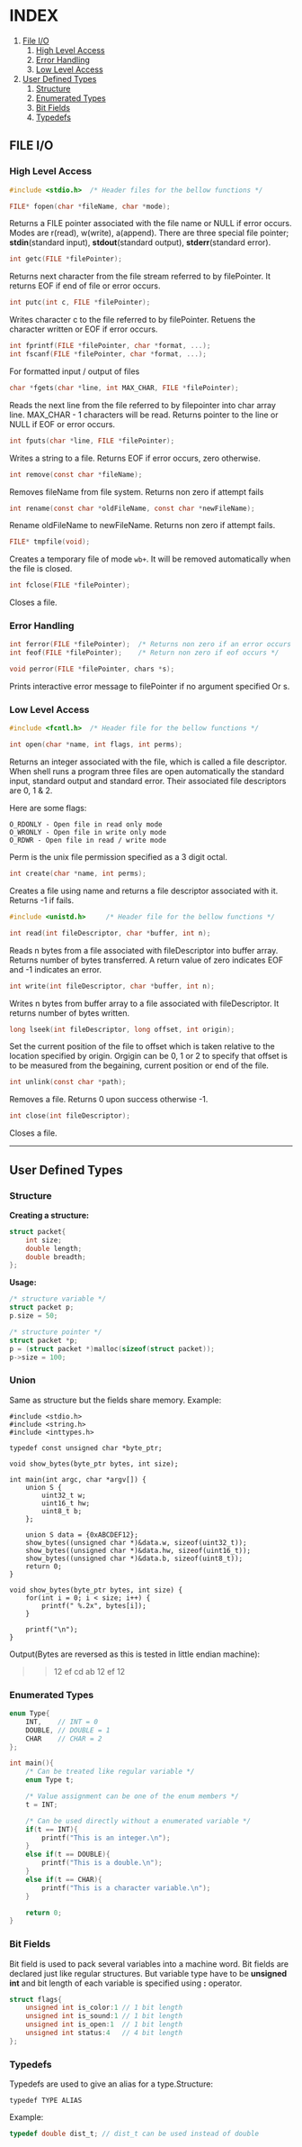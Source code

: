 # INDEX #

1. [File I/O](https://github.com/aagontuk/cheatsheets/blob/master/C_programming.md#file-io)
    1. [High Level Access](https://github.com/aagontuk/cheatsheets/blob/master/C_programming.md#high-level-access)
    2. [Error Handling](https://github.com/aagontuk/cheatsheets/blob/master/C_programming.md#error-handling)
    3. [Low Level Access](https://github.com/aagontuk/cheatsheets/blob/master/C_programming.md#low-level-access)
2. [User Defined Types](https://github.com/aagontuk/cheatsheets/blob/master/C_programming.md#user-defined-types)
    1. [Structure](https://github.com/aagontuk/cheatsheets/blob/master/C_programming.md#structure)
    2. [Enumerated Types](https://github.com/aagontuk/cheatsheets/blob/master/C_programming.md#enumerated-types)
    3. [Bit Fields](https://github.com/aagontuk/cheatsheets/blob/master/C_programming.md#bit-fields)
    4. [Typedefs](https://github.com/aagontuk/cheatsheets/blob/master/C_programming.md#typedefs)

## FILE I/O ##

### High Level Access ###

```c
#include <stdio.h>	/* Header files for the bellow functions */
```

```c
FILE* fopen(char *fileName, char *mode);
```

Returns a FILE pointer associated with the file name or NULL if error occurs. Modes are r(read), w(write), a(append).
There are three special file pointer; **stdin**(standard input), **stdout**(standard output), **stderr**(standard error).

```c
int getc(FILE *filePointer);
```

Returns next character from the file stream referred to by filePointer. It returns EOF if end of file or error occurs.

```c
int putc(int c, FILE *filePointer);
```

Writes character c to the file referred to by filePointer. Retuens the character written or EOF if error occurs.

```c
int fprintf(FILE *filePointer, char *format, ...);
int fscanf(FILE *filePointer, char *format, ...);
```

For formatted input / output of files

```c
char *fgets(char *line, int MAX_CHAR, FILE *filePointer);
```

Reads the next line from the file referred to by filepointer into char array line. MAX_CHAR - 1 characters will be read.
Returns pointer to the line or NULL if EOF or error occurs.

```c
int fputs(char *line, FILE *filePointer);
```

Writes a string to a file. Returns EOF if error occurs, zero otherwise.

```c
int remove(const char *fileName);
```

Removes fileName from file system. Returns non zero if attempt fails

```c
int rename(const char *oldFileName, const char *newFileName);
```

Rename oldFileName to newFileName. Returns non zero if attempt fails.

```c
FILE* tmpfile(void);
```

Creates a temporary file of mode `wb+`. It will be removed automatically when the file is closed.

```c
int fclose(FILE *filePointer);
```

Closes a file.

### Error Handling ###

```c
int ferror(FILE *filePointer);	/* Returns non zero if an error occurs */
int feof(FILE *filePointer);	/* Return non zero if eof occurs */
```
```c
void perror(FILE *filePointer, chars *s);
```

Prints interactive error message to filePointer if no argument specified Or s.

### Low Level Access ###

```c
#include <fcntl.h>	/* Header file for the bellow functions */
```

```c
int open(char *name, int flags, int perms);
```

Returns an integer associated with the file, which is called a file descriptor.
When shell runs a program three files are open automatically the standard input, standard output and standard error.
Their associated file descriptors are 0, 1 & 2.

Here are some flags:
```
O_RDONLY - Open file in read only mode
O_WRONLY - Open file in write only mode
O_RDWR - Open file in read / write mode
```

Perm is the unix file permission specified as a 3 digit octal.

```c
int create(char *name, int perms);
```

Creates a file using name and returns a file descriptor associated with it. Returns -1 if fails.

```c
#include <unistd.h>		/* Header file for the bellow functions */
```

```c
int read(int fileDescriptor, char *buffer, int n);
```

Reads n bytes from a file associated with fileDescriptor into buffer array. Returns number of bytes transferred.
A return value of zero indicates EOF and -1 indicates an error.

```c
int write(int fileDescriptor, char *buffer, int n);
```

Writes n bytes from buffer array to a file associated with fileDescriptor. It returns number of bytes written.

```c
long lseek(int fileDescriptor, long offset, int origin);
```

Set the current position of the file to offset which is taken relative to the location specified by origin.
Orgigin can be 0, 1 or 2 to specify that offset is to be measured from the begaining, current position or end of the file.

```c
int unlink(const char *path);
```

Removes a file. Returns 0 upon success otherwise -1.

```c
int close(int fileDescriptor);
```

Closes a file.

---

## User Defined Types ##

### Structure ###

**Creating a structure:**
```c
struct packet{
	int size;
	double length;
	double breadth;
};
```

**Usage:**
```c
/* structure variable */
struct packet p;
p.size = 50;

/* structure pointer */
struct packet *p;
p = (struct packet *)malloc(sizeof(struct packet));
p->size = 100;
```

### Union ###

Same as structure but the fields share memory. Example:

```
#include <stdio.h>
#include <string.h>
#include <inttypes.h>

typedef const unsigned char *byte_ptr;

void show_bytes(byte_ptr bytes, int size);

int main(int argc, char *argv[]) {
    union S {
        uint32_t w;    
        uint16_t hw;
        uint8_t b;
    };

    union S data = {0xABCDEF12};
    show_bytes((unsigned char *)&data.w, sizeof(uint32_t));
    show_bytes((unsigned char *)&data.hw, sizeof(uint16_t));
    show_bytes((unsigned char *)&data.b, sizeof(uint8_t));
    return 0;
}

void show_bytes(byte_ptr bytes, int size) {
    for(int i = 0; i < size; i++) {
        printf(" %.2x", bytes[i]); 
    }

    printf("\n");
}
```

Output(Bytes are reversed as this is tested in little endian machine):

>> 12 ef cd ab
>> 12 ef
>> 12

### Enumerated Types ###

```c
enum Type{
	INT,	// INT = 0
	DOUBLE,	// DOUBLE = 1
	CHAR	// CHAR = 2
};

int main(){
	/* Can be treated like regular variable */
	enum Type t;

	/* Value assignment can be one of the enum members */
	t = INT;

	/* Can be used directly without a enumerated variable */
	if(t == INT){
		printf("This is an integer.\n");
	}
	else if(t == DOUBLE){
		printf("This is a double.\n");
	}
	else if(t == CHAR){
		printf("This is a character variable.\n");
	}

	return 0;
}
```

### Bit Fields ###

Bit field is used to pack several variables into a machine word. Bit fields are declared just like regular structures. But variable type have to be **unsigned int** and bit length of each variable is specified using **:** operator.

```c
struct flags{
	unsigned int is_color:1	// 1 bit length
	unsigned int is_sound:1	// 1 bit length
	unsigned int is_open:1	// 1 bit length
	unsigned int status:4	// 4 bit length
};
```

### Typedefs ###

Typedefs are used to give an alias for a type.Structure:

```
typedef TYPE ALIAS
```

Example:

```c
typedef double dist_t; // dist_t can be used instead of double
```
